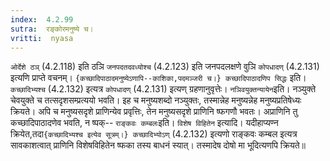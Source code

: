 ```yaml
---
index:  4.2.99
sutra:  रङ्कोरमनुष्ये च।
vritti:  nyasa
---
```


`ओर्देशे ठञ्` (4.2.118) इति ठञि `जनपदतदवध्योश्च` (4.2.123) इति जनपदलक्षणे वुञि `कोपधादण्` (4.2.131) इत्यणि प्राप्ते वचनम्। 
`{कच्छादिपाठादमनुष्येऽणापि--काशिका,पदमञ्जरी च।} कच्छादिपाठादणिप सिद्धः` इति। `कच्छादिभ्यश्च` (4.2.132) इत्यत्र `कोपधादण्` (4.2.131) इत्यण् ग्रहणानुवृत्तेः। `नञिवयुक्तन्यायेन`इति। नञ्युक्ते चेवयुक्ते च तत्सदृशसम्प्रत्ययो भवति। इह च मनुष्यशब्दो नञ्युक्तः, तस्मान्नेह मनुष्यन्नेह मनुष्यप्रतिषेध्यः क्रियते। अपि च मनुष्यसदृशे प्राणिन्येव प्रवृत्तिः, तेन मनुष्यसदृशे प्राणिनि ष्फगणौ भवतः। अप्राणिनि तु कच्छादिपाठादणेव भवति, न ष्पक्-- `राङ्कवः कम्बलः`इति। `विशेष विहितेन` इत्यादि। यदीहाप्यण्न क्रियेत,तदा`{कच्छादिभ्यश्च इत्येव सूत्रम्।} कच्छादिभ्योऽण्` (4.2.132) इत्यणो राङ्कवः कम्बल इत्यत्र सावकाशत्वात् प्राणिनि विशेषविहितेन ष्फका तस्य बाधनं स्यात्। तस्मादेष दोषो मा भूदित्यणपि क्रियते॥
